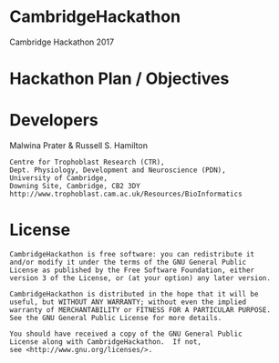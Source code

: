 # CambridgeHackathon
Cambridge Hackathon 2017

# Hackathon Plan / Objectives


# Developers

Malwina Prater & Russell S. Hamilton

    Centre for Trophoblast Research (CTR),
    Dept. Physiology, Development and Neuroscience (PDN),
    University of Cambridge,
    Downing Site, Cambridge, CB2 3DY
    http://www.trophoblast.cam.ac.uk/Resources/BioInformatics



# License

    CambridgeHackathon is free software: you can redistribute it
    and/or modify it under the terms of the GNU General Public
    License as published by the Free Software Foundation, either
    version 3 of the License, or (at your option) any later version.

    CambridgeHackathon is distributed in the hope that it will be
    useful, but WITHOUT ANY WARRANTY; without even the implied
    warranty of MERCHANTABILITY or FITNESS FOR A PARTICULAR PURPOSE.  
    See the GNU General Public License for more details.

    You should have received a copy of the GNU General Public
    License along with CambridgeHackathon.  If not,
    see <http://www.gnu.org/licenses/>.
